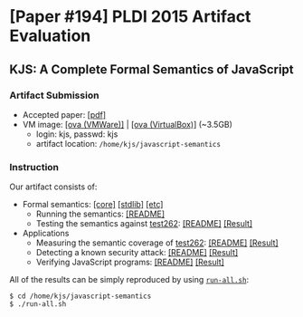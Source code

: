 # [Paper #194] PLDI 2015 Artifact Evaluation

## KJS: A Complete Formal Semantics of JavaScript

### Artifact Submission

 * Accepted paper: [[pdf]](http://fslweb.cs.illinois.edu/kjs/pldi15-paper194.pdf)
 * VM image: 
   [[ova (VMWare)]](http://fslweb.cs.illinois.edu/kjs/kjs.vmware.ova) |
   [[ova (VirtualBox)]](http://fslweb.cs.illinois.edu/kjs/kjs.virtualbox.ova) 
   (~3.5GB)
   * login: kjs, passwd: kjs
   * artifact location: `/home/kjs/javascript-semantics`

### Instruction

Our artifact consists of:
 * Formal semantics: [[core]](js-main.k) [[stdlib]](stdlib) [[etc]](README.md#directory-structure)
   * Running the semantics: [[README]](README.md)
   * Testing the semantics against [test262](http://test262.ecmascript.org): [[README]](README.md#5-run-ecmascript-conformance-test-suitetest262) [[Result]](test262.out)
 * Applications
   * Measuring the semantic coverage of [test262](http://test262.ecmascript.org): [[README]](test262-coverage/README.md) [[Result]](test262-coverage/test262-coverage.out)
   * Detecting a known security attack: [[README]](security-attack/README.md) [[Result]](security-attack/security-attack.out)
   * Verifying JavaScript programs: [[README]](verification/README.md) [[Result]](verification/verification.out)

All of the results can be simply reproduced by using [`run-all.sh`](run-all.sh):
```
$ cd /home/kjs/javascript-semantics
$ ./run-all.sh
```
